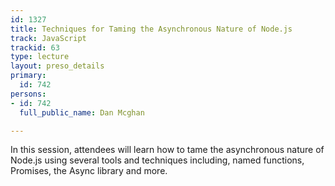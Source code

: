 ```yaml
---
id: 1327
title: Techniques for Taming the Asynchronous Nature of Node.js
track: JavaScript
trackid: 63
type: lecture
layout: preso_details
primary:
  id: 742
persons:
- id: 742
  full_public_name: Dan Mcghan

---
```

In this session, attendees will learn how to tame the asynchronous nature of Node.js using several tools and techniques including, named functions, Promises, the Async library and more.
